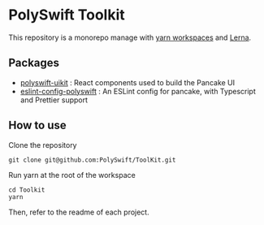 # PolySwift Toolkit

This repository is a monorepo manage with [yarn workspaces](https://classic.yarnpkg.com/en/docs/workspaces/) and [Lerna](https://lerna.js.org/).

## Packages

- [polyswift-uikit](https://github.com/PolySwift/ToolKit/tree/main/packages/pancake-uikit) : React components used to build the Pancake UI
- [eslint-config-polyswift](https://github.com/PolySwift/ToolKit/tree/main/packages/eslint-config-pancake) : An ESLint config for pancake, with Typescript and Prettier support

## How to use

Clone the repository

```
git clone git@github.com:PolySwift/ToolKit.git
```

Run yarn at the root of the workspace

```
cd Toolkit
yarn
```

Then, refer to the readme of each project.
